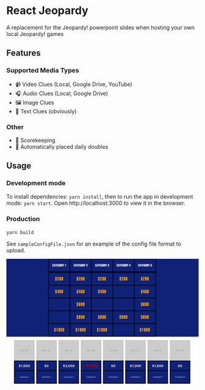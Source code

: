 # React Jeopardy

A replacement for the Jeopardy! powerpoint slides when hosting your own local Jeopardy! games

## Features

### Supported Media Types

- 📹 Video Clues (Local, Google Drive, YouTube)
- 🎧 Audio Clues (Local, Google Drive)
- 🖼️ Image Clues
- 📝 Text Clues (obviously)

### Other

- 💯 Scorekeeping
- 👯 Automatically placed daily doubles

## Usage

### Development mode

To install dependencies: `yarn install`, then to run the app in development mode: `yarn start`.
Open http://localhost:3000 to view it in the browser.

### Production

`yarn build`

See `sampleConfigFile.json` for an example of the config file format to upload.

![Demo Screenshot](screenshot.png)
